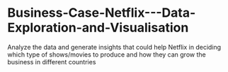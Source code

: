 # Business-Case-Netflix---Data-Exploration-and-Visualisation
Analyze the data and generate insights that could help Netflix in deciding which type of shows/movies to produce and how they can grow the business in different countries
